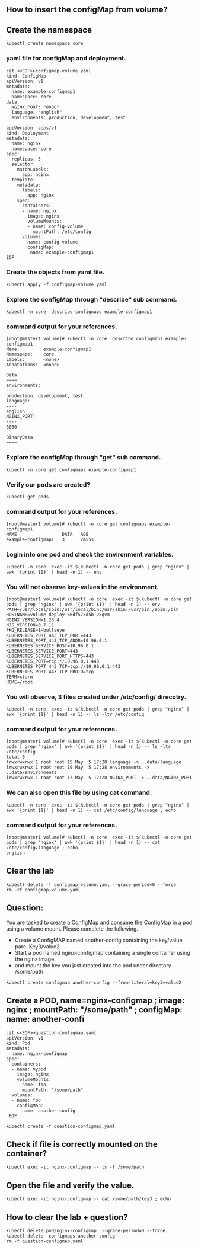 ## How to insert the configMap from volume?

## Create the namespace
```
kubectl create namespace core
```
### yaml file for configMap and deployment.
```
cat <<EOF>>configmap-volume.yaml
kind: ConfigMap 
apiVersion: v1 
metadata:
  name: example-configmap1
  namespace: core
data:
  NGINX_PORT: "8080"
  language: "english"
  environments: production, development, test
---
apiVersion: apps/v1
kind: Deployment
metadata:
  name: nginx
  namespace: core
spec:
  replicas: 5
  selector:
    matchLabels:
      app: nginx
  template:
    metadata:
      labels:
        app: nginx
    spec:
      containers:
      - name: nginx
        image: nginx
        volumeMounts:
        - name: config-volume
          mountPath: /etc/config
      volumes:
      - name: config-volume
        configMap:
         name: example-configmap1
EOF
```

### Create the objects from yaml file.
```
kubectl apply -f configmap-volume.yaml
```

### Explore the configMap through "describe" sub command.

```
kubectl -n core  describe configmaps example-configmap1 
```

### command output for your references.
```
[root@master1 volume]# kubectl -n core  describe configmaps example-configmap1 
Name:         example-configmap1
Namespace:    core
Labels:       <none>
Annotations:  <none>

Data
====
environments:
----
production, development, test
language:
----
english
NGINX_PORT:
----
8080

BinaryData
====
```

### Explore the configMap through "get" sub command.
```
kubectl -n core get configmaps example-configmap1
```

### Verify our pods are created?
```
kubectl get pods
```

### command output for your references.
```
[root@master1 volume]# kubectl -n core get configmaps example-configmap1 
NAME                 DATA   AGE
example-configmap1   3      2m55s
```
### Login into one pod and check the environment variables. 
```
kubectl -n core  exec -it $(kubectl -n core get pods | grep "nginx" | awk '{print $1}' | head -n 1) -- env
```

### You will not observe key-values in the environment.
```
[root@master1 volume]# kubectl -n core  exec -it $(kubectl -n core get pods | grep "nginx" | awk '{print $1}' | head -n 1) -- env
PATH=/usr/local/sbin:/usr/local/bin:/usr/sbin:/usr/bin:/sbin:/bin
HOSTNAME=volume-deploy-66df575d5b-25qvm
NGINX_VERSION=1.23.4
NJS_VERSION=0.7.11
PKG_RELEASE=1~bullseye
KUBERNETES_PORT_443_TCP_PORT=443
KUBERNETES_PORT_443_TCP_ADDR=10.96.0.1
KUBERNETES_SERVICE_HOST=10.96.0.1
KUBERNETES_SERVICE_PORT=443
KUBERNETES_SERVICE_PORT_HTTPS=443
KUBERNETES_PORT=tcp://10.96.0.1:443
KUBERNETES_PORT_443_TCP=tcp://10.96.0.1:443
KUBERNETES_PORT_443_TCP_PROTO=tcp
TERM=xterm
HOME=/root
```

### You will observe, 3 files created under /etc/config/ direcotry.
```
kubectl -n core  exec -it $(kubectl -n core get pods | grep "nginx" | awk '{print $1}' | head -n 1) -- ls -ltr /etc/config
```
### command output for your references.
```
[root@master1 volume]# kubectl -n core  exec -it $(kubectl -n core get pods | grep "nginx" | awk '{print $1}' | head -n 1) -- ls -ltr /etc/config
total 0
lrwxrwxrwx 1 root root 15 May  5 17:28 language -> ..data/language
lrwxrwxrwx 1 root root 19 May  5 17:28 environments -> ..data/environments
lrwxrwxrwx 1 root root 17 May  5 17:28 NGINX_PORT -> ..data/NGINX_PORT
```

### We can also open this file by using cat command.
```
kubectl -n core  exec -it $(kubectl -n core get pods | grep "nginx" | awk '{print $1}' | head -n 1) -- cat /etc/config/language ; echo
```
### command output for your references.
```
[root@master1 volume]# kubectl -n core  exec -it $(kubectl -n core get pods | grep "nginx" | awk '{print $1}' | head -n 1) -- cat /etc/config/language ; echo
english
```

## Clear the lab
```
kubectl delete -f configmap-volume.yaml --grace-period=0 --force
rm -rf configmap-volume.yaml
```


## Question: 

You are tasked to create a ConfigMap and consume the ConfigMap in a pod using a volume mount. 
Please complete the following.
- Create a ConfigMAP named another-config containing the key/value pare. Key3/value2.
- Start a pod named nginx-configmap containing a single container using the nginx image.
- and mount the key you just created into the pod under directory /some/path


```
kubectl create configmap another-config --from-literal=key3=value2
```
## Create a POD, name=nginx-configmap ; image: nginx ; mountPath: "/some/path" ; configMap: name: another-confi
```
cat <<EOF>>question-configmap.yaml
apiVersion: v1
kind: Pod
metadata:
  name: nginx-configmap
spec:
  containers:
  - name: mypod
    image: nginx
    volumeMounts:
    - name: foo
      mountPath: "/some/path"
  volumes:
  - name: foo
    configMap:
      name: another-config
 EOF
 ```
 
 ```
 kubectl create -f question-configmap.yaml
 ```
 
 ## Check if file is correctly mounted on the container?
 
 ```
 kubectl exec -it nginx-configmap -- ls -l /some/path
 ```
 ## Open the file and verify the value.
 ```
 kubectl exec -it nginx-configmap -- cat /some/path/key3 ; echo 
 ```
 
 
 ## How to clear the lab + question?
 
 ```
 kubectl delete pod/nginx-configmap  --grace-period=0 --force
 kubectl delete  configmaps another-config
 rm -f question-configmap.yaml
 ```


